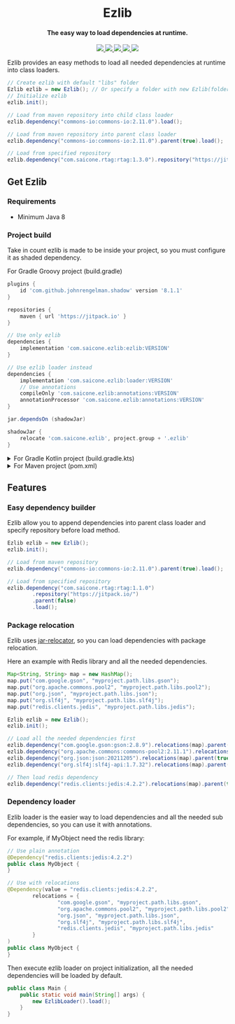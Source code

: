 <h1 align="center">Ezlib</h1>

<h4 align="center">The easy way to load dependencies at runtime.</h4>

<p align="center">
    <a href="https://www.codefactor.io/repository/github/saicone/ezlib">
        <img src="https://www.codefactor.io/repository/github/saicone/ezlib/badge?style=flat-square"/>
    </a>
    <a href="https://github.com/saicone/ezlib">
        <img src="https://img.shields.io/github/languages/code-size/saicone/ezlib?style=flat-square"/>
    </a>
    <a href="https://github.com/saicone/ezlib">
        <img src="https://img.shields.io/tokei/lines/github/saicone/ezlib?style=flat-square"/>
    </a>
    <a href="https://jitpack.io/#com.saicone/ezlib">
        <img src="https://jitpack.io/v/com.saicone/ezlib.svg?style=flat-square"/>
    </a>
    <a href="https://docs.saicone.com/ezlib/">
        <img src="https://img.shields.io/badge/Saicone-Ezlib%20Wiki-3b3bb0?logo=github&logoColor=white&style=flat-square"/>
    </a>
</p>

Ezlib provides an easy methods to load all needed dependencies at runtime into class loaders.

```java
// Create ezlib with default "libs" folder
Ezlib ezlib = new Ezlib(); // Or specify a folder with new Ezlib(folder);
// Initialize ezlib
ezlib.init();

// Load from maven repository into child class loader
ezlib.dependency("commons-io:commons-io:2.11.0").load();

// Load from maven repository into parent class loader
ezlib.dependency("commons-io:commons-io:2.11.0").parent(true).load();

// Load from specified repository
ezlib.dependency("com.saicone.rtag:rtag:1.3.0").repository("https://jitpack.io/").load();
```

## Get Ezlib

### Requirements
*  Minimum Java 8

### Project build
Take in count ezlib is made to be inside your project, so you must configure it as shaded dependency.

For Gradle Groovy project (build.gradle)
```groovy
plugins {
    id 'com.github.johnrengelman.shadow' version '8.1.1'
}

repositories {
    maven { url 'https://jitpack.io' }
}

// Use only ezlib
dependencies {
    implementation 'com.saicone.ezlib:ezlib:VERSION'
}

// Use ezlib loader instead
dependencies {
    implementation 'com.saicone.ezlib:loader:VERSION'
    // Use annotations
    compileOnly 'com.saicone.ezlib:annotations:VERSION'
    annotationProcessor 'com.saicone.ezlib:annotations:VERSION'
}

jar.dependsOn (shadowJar)

shadowJar {
    relocate 'com.saicone.ezlib', project.group + '.ezlib'
}
```

<details>
  <summary>For Gradle Kotlin project (build.gradle.kts)</summary>
  
  ```kotlin
  plugins {
      id("com.github.johnrengelman.shadow") version "8.1.1"
  }

  repositories {
      maven("https://jitpack.io")
  }

  // Use only ezlib
  dependencies {
      implementation("com.saicone.ezlib:ezlib:VERSION")
  }

  // Use ezlib loader instead
  dependencies {
      implementation("com.saicone.ezlib:loader:VERSION")
      // Use annotations
      compileOnly("com.saicone.ezlib:annotations:VERSION")
      annotationProcessor("com.saicone.ezlib:annotations:VERSION")
  }

  tasks {
      jar {
          dependsOn(tasks.shadowJar)
      }

      shadowJar {
          relocate("com.saicone.ezlib", "${project.group}.ezlib")
      }
  }
  ```
</details>

<details>
  <summary>For Maven project (pom.xml)</summary>
  
  ```xml
  <repositories>
      <repository>
          <id>Jitpack</id>
          <url>https://jitpack.io</url>
      </repository>
  </repositories>

  <dependencies>
      <!-- Use ezlib -->
      <dependency>
          <groupId>com.saicone.ezlib</groupId>
          <artifactId>ezlib</artifactId>
          <version>VERSION</version>
          <scope>compile</scope>
      </dependency>
      <!-- Use ezlib loader -->
      <dependency>
          <groupId>com.saicone.ezlib</groupId>
          <artifactId>loader</artifactId>
          <version>VERSION</version>
          <scope>compile</scope>
      </dependency>
      <!-- Use annotations -->
      <dependency>
          <groupId>com.saicone.ezlib</groupId>
          <artifactId>annotations</artifactId>
          <version>VERSION</version>
          <scope>provided</scope>
      </dependency>
  </dependencies>

  <build>
      <plugin>
          <groupId>org.apache.maven.plugins</groupId>
          <artifactId>maven-shade-plugin</artifactId>
          <version>3.3.0</version>
          <configuration>
              <artifactSet>
                  <includes>
                      <include>com.saicone.ezlib:ezlib</include>
                      <include>com.saicone.ezlib:loader</include>
                  </includes>
              </artifactSet>
              <relocations>
                  <relocation>
                      <pattern>com.saicone.ezlib</pattern>
                      <shadedPattern>${project.groupId}.ezlib</shadedPattern>
                  </relocation>
              </relocations>
          </configuration>
          <executions>
              <execution>
                  <phase>package</phase>
                  <goals>
                      <goal>shade</goal>
                  </goals>
              </execution>
          </executions>
      </plugin>
  </build>
  ```
</details>

## Features

### Easy dependency builder
Ezlib allow you to append dependencies into parent class loader and specify repository before load method.
```java
Ezlib ezlib = new Ezlib();
ezlib.init();

// Load from maven repository
ezlib.dependency("commons-io:commons-io:2.11.0").parent(true).load();

// Load from specified repository
ezlib.dependency("com.saicone.rtag:rtag:1.1.0")
        .repository("https://jitpack.io/")
        .parent(false)
        .load();
```

### Package relocation
Ezlib uses [jar-relocator](https://github.com/lucko/jar-relocator), so you can load dependencies with package relocation.

Here an example with Redis library and all the needed dependencies.
```java
Map<String, String> map = new HashMap();
map.put("com.google.gson", "myproject.path.libs.gson");
map.put("org.apache.commons.pool2", "myproject.path.libs.pool2");
map.put("org.json", "myproject.path.libs.json");
map.put("org.slf4j", "myproject.path.libs.slf4j");
map.put("redis.clients.jedis", "myproject.path.libs.jedis");

Ezlib ezlib = new Ezlib();
ezlib.init();

// Load all the needed dependencies first
ezlib.dependency("com.google.gson:gson:2.8.9").relocations(map).parent(true).load();
ezlib.dependency("org.apache.commons:commons-pool2:2.11.1").relocations(map).parent(true).load();
ezlib.dependency("org.json:json:20211205").relocations(map).parent(true).load();
ezlib.dependency("org.slf4j:slf4j-api:1.7.32").relocations(map).parent(true).load();

// Then load redis dependency
ezlib.dependency("redis.clients:jedis:4.2.2").relocations(map).parent(true).load();
```

### Dependency loader
Ezlib loader is the easier way to load dependencies and all the needed sub dependencies, so you can use it with annotations.

For example, if MyObject need the redis library:
```java
// Use plain annotation
@Dependency("redis.clients:jedis:4.2.2")
public class MyObject {
}

// Use with relocations
@Dependency(value = "redis.clients:jedis:4.2.2",
        relocations = {
                "com.google.gson", "myproject.path.libs.gson",
                "org.apache.commons.pool2", "myproject.path.libs.pool2",
                "org.json", "myproject.path.libs.json",
                "org.slf4j", "myproject.path.libs.slf4j",
                "redis.clients.jedis", "myproject.path.libs.jedis"
        }
)
public class MyObject {
}
```

Then execute ezlib loader on project initialization, all the needed dependencies will be loaded by default.
```java
public class Main {
    public static void main(String[] args) {
        new EzlibLoader().load();
    }
}
```
